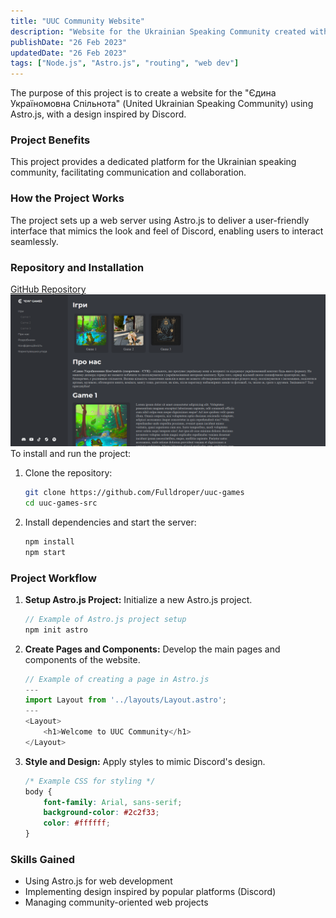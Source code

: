 ```yaml
---
title: "UUC Community Website"
description: "Website for the Ukrainian Speaking Community created with Astro.js, inspired by Discord"
publishDate: "26 Feb 2023"
updatedDate: "26 Feb 2023"
tags: ["Node.js", "Astro.js", "routing", "web dev"]
---
```

The purpose of this project is to create a website for the "Єдина Україномовна Спільнота" (United Ukrainian Speaking Community) using Astro.js, with a design inspired by Discord.

### Project Benefits
This project provides a dedicated platform for the Ukrainian speaking community, facilitating communication and collaboration.

### How the Project Works
The project sets up a web server using Astro.js to deliver a user-friendly interface that mimics the look and feel of Discord, enabling users to interact seamlessly.

### Repository and Installation
[GitHub Repository](https://github.com/Fulldroper/uuc-games)
![example](./example.png)
To install and run the project:

1. Clone the repository:
    ```bash
    git clone https://github.com/Fulldroper/uuc-games
    cd uuc-games-src
    ```

2. Install dependencies and start the server:
    ```bash
    npm install
    npm start
    ```

### Project Workflow
1. **Setup Astro.js Project:** Initialize a new Astro.js project.
    ```javascript
    // Example of Astro.js project setup
    npm init astro
    ```

2. **Create Pages and Components:** Develop the main pages and components of the website.
    ```javascript
    // Example of creating a page in Astro.js
    ---
    import Layout from '../layouts/Layout.astro';
    ---
    <Layout>
        <h1>Welcome to UUC Community</h1>
    </Layout>
    ```

3. **Style and Design:** Apply styles to mimic Discord's design.
    ```css
    /* Example CSS for styling */
    body {
        font-family: Arial, sans-serif;
        background-color: #2c2f33;
        color: #ffffff;
    }
    ```

### Skills Gained
- Using Astro.js for web development
- Implementing design inspired by popular platforms (Discord)
- Managing community-oriented web projects
